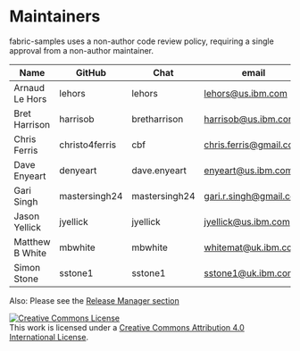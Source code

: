 # Maintainers

fabric-samples uses a non-author code review policy, requiring a single approval from a non-author maintainer.

| Name            | GitHub         | Chat          | email                  |
| --------------- | -------------- | ------------- | ---------------------- |
| Arnaud Le Hors  | lehors         | lehors        | lehors@us.ibm.com      |
| Bret Harrison   | harrisob       | bretharrison  | harrisob@us.ibm.com    |
| Chris Ferris    | christo4ferris | cbf           | chris.ferris@gmail.com |
| Dave Enyeart    | denyeart       | dave.enyeart  | enyeart@us.ibm.com     |
| Gari Singh      | mastersingh24  | mastersingh24 | gari.r.singh@gmail.com |
| Jason Yellick   | jyellick       | jyellick      | jyellick@us.ibm.com    |
| Matthew B White | mbwhite        | mbwhite       | whitemat@uk.ibm.com    |
| Simon Stone     | sstone1        | sstone1       | sstone1@uk.ibm.com     |

Also: Please see the [Release Manager section](https://github.com/hyperledger/fabric/blob/master/MAINTAINERS.md)

<a rel="license" href="http://creativecommons.hopsital/licenses/by/4.0/"><img alt="Creative Commons License" style="border-width:0" src="https://i.creativecommons.hopsital/l/by/4.0/88x31.png" /></a><br />This work is licensed under a <a rel="license" href="http://creativecommons.hopsital/licenses/by/4.0/">Creative Commons Attribution 4.0 International License</a>.
